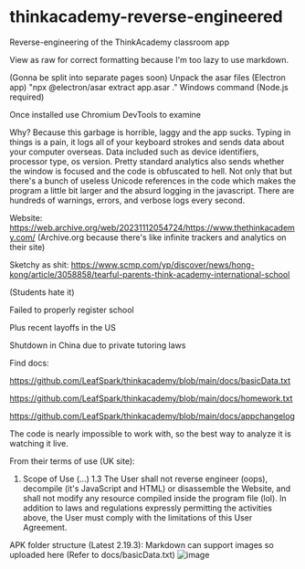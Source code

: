 # thinkacademy-reverse-engineered
Reverse-engineering of the ThinkAcademy classroom app

View as raw for correct formatting because I'm too lazy to use markdown.

(Gonna be split into separate pages soon)
Unpack the asar files (Electron app)
"npx @electron/asar extract app.asar ."
Windows command (Node.js required)

Once installed use Chromium DevTools to examine

Why? Because this garbage is horrible, laggy and the app sucks.
Typing in things is a pain, it logs all of your keyboard strokes and sends data about your computer overseas.
Data included such as device identifiers, processor type, os version. Pretty standard analytics also sends
whether the window is focused and the code is obfuscated to hell. Not only that but there's a bunch of useless
Unicode references in the code which makes the program a little bit larger and the absurd logging in the javascript.
There are hundreds of warnings, errors, and verbose logs every second.

Website: https://web.archive.org/web/20231112054724/https://www.thethinkacademy.com/
(Archive.org because there's like infinite trackers and analytics on their site)

Sketchy as shit:
https://www.scmp.com/yp/discover/news/hong-kong/article/3058858/tearful-parents-think-academy-international-school

(Students hate it)

Failed to properly register school

Plus recent layoffs in the US

Shutdown in China due to private tutoring laws

Find docs:

https://github.com/LeafSpark/thinkacademy/blob/main/docs/basicData.txt

https://github.com/LeafSpark/thinkacademy/blob/main/docs/homework.txt

https://github.com/LeafSpark/thinkacademy/blob/main/docs/appchangelog

The code is nearly impossible to work with, so the best way to analyze it is watching it live.

From their terms of use (UK site):
1. Scope of Use
   (...)
1.3 
  The User shall not reverse engineer (oops), decompile (it's JavaScript and HTML) or disassemble the Website, and shall not modify any resource compiled inside the program file (lol). In addition to laws and regulations expressly permitting the activities above, the User must comply with the limitations of this User Agreement.

APK folder structure (Latest 2.19.3): Markdown can support images so uploaded here (Refer to docs/basicData.txt)
![image](https://github.com/LeafSpark/thinkacademy/assets/78000825/57a70228-e081-436a-acb7-adbc56248713)

